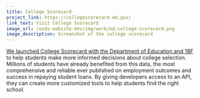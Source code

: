 ```yaml
---
title: College Scorecard
project_link: https://collegescorecard.ed.gov/
link_text: Visit College Scorecard
image_url: /usds-website-dev/img/work/ed-college-scorecard.png
image_description: Screenshot of the college scorecard
---
```


<a href="https://medium.com/@USDigitalService/under-the-hood-building-a-new-college-scorecard-with-students-cbcf21a745fc#.och6jmrcd">We launched College Scorecard with the Department of Education and 18F</a> to help students make more informed decisions about college selection. Millions of students have already benefited from this data, the most comprehensive and reliable ever published on employment outcomes and success in repaying student loans. By giving developers access to an API, they can create more customized tools to help students find the right school.
